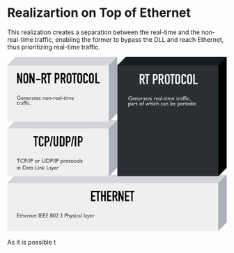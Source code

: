 # Realizartion on Top of Ethernet

This realization creates a separation between the real-time and the non-real-time traffic, enabling the former to bypass the DLL and reach Ethernet, thus prioritizing real-time traffic.

![Visualization of realization On Top of Ethernet](../assets/on-top-of-ethernet.png)

As it is possible t